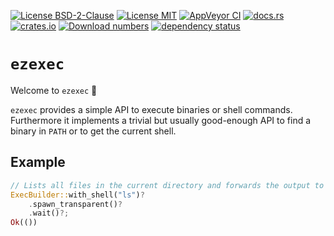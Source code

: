 [![License BSD-2-Clause](https://img.shields.io/badge/License-BSD--2--Clause-blue.svg)](https://opensource.org/licenses/BSD-2-Clause)
[![License MIT](https://img.shields.io/badge/License-MIT-blue.svg)](https://opensource.org/licenses/MIT)
[![AppVeyor CI](https://ci.appveyor.com/api/projects/status/github/KizzyCode/ezexec-rust?svg=true)](https://ci.appveyor.com/project/KizzyCode/ezexec-rust)
[![docs.rs](https://docs.rs/ezexec/badge.svg)](https://docs.rs/ezexec)
[![crates.io](https://img.shields.io/crates/v/ezexec.svg)](https://crates.io/crates/ezexec)
[![Download numbers](https://img.shields.io/crates/d/ezexec.svg)](https://crates.io/crates/ezexec)
[![dependency status](https://deps.rs/crate/ezexec/0.1.0/status.svg)](https://deps.rs/crate/ezexec/0.1.0)


# `ezexec`
Welcome to `ezexec` 🎉

`ezexec` provides a simple API to execute binaries or shell commands. Furthermore it implements a trivial but usually
good-enough API to find a binary in `PATH` or to get the current shell.


## Example
```rust
// Lists all files in the current directory and forwards the output to the parent's stdout
ExecBuilder::with_shell("ls")?
    .spawn_transparent()?
    .wait()?;
Ok(())
```

